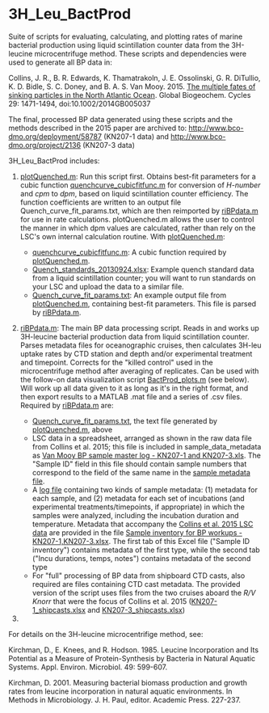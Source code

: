 # 3H_Leu_BactProd
Suite of scripts for evaluating, calculating, and plotting rates of marine bacterial production using liquid scintillation counter data from the 3H-leucine microcentrifuge method. These scripts and dependencies were used to generate all BP data in:

Collins, J. R., B. R. Edwards, K. Thamatrakoln, J. E. Ossolinski, G. R. DiTullio, K. D. Bidle, S. C. Doney, and B. A. S. Van Mooy. 2015. [The multiple fates of sinking particles in the North Atlantic Ocean](http://dx.doi.org/10.1002/2014GB005037). Global Biogeochem. Cycles 29: 1471-1494, doi:10.1002/2014GB005037

The final, processed BP data generated using these scripts and the methods described in the 2015 paper are archived to: http://www.bco-dmo.org/deployment/58787 (KN207-1 data) and http://www.bco-dmo.org/project/2136 (KN207-3 data)

3H_Leu_BactProd includes:

1. [plotQuenched.m](https://github.com/jamesrco/3H_Leu_BactProd/blob/master/plotQuenched.m): Run this script first. Obtains best-fit parameters for a cubic function [quenchcurve_cubicfitfunc.m](https://github.com/jamesrco/3H_Leu_BactProd/blob/master/quenchcurve_cubicfitfunc.m) for conversion of _H-number_ and _cpm_ to _dpm_, based on liquid scintillation counter efficiency. The function coefficients are written to an output file Quench_curve_fit_params.txt, which are then reimported by [riBPdata.m](https://github.com/jamesrco/3H_Leu_BactProd/blob/master/riBPdata.m) for use in rate calculations. plotQuenched.m allows the user to control the manner in which dpm values are calculated, rather than rely on the LSC's own internal calculation routine. With [plotQuenched.m](https://github.com/jamesrco/3H_Leu_BactProd/blob/master/plotQuenched.m):
   * [quenchcurve_cubicfitfunc.m](https://github.com/jamesrco/3H_Leu_BactProd/blob/master/quenchcurve_cubicfitfunc.m): A cubic function required by [plotQuenched.m](https://github.com/jamesrco/3H_Leu_BactProd/blob/master/plotQuenched.m).
   * [Quench_standards_20130924.xlsx](https://github.com/jamesrco/3H_Leu_BactProd/blob/master/dependencies/Quench_standards_20130924.xlsx): Example quench standard data from a liquid scintillation counter; you will want to run standards on your LSC and upload the data to a similar file.
   * [Quench_curve_fit_params.txt](https://github.com/jamesrco/3H_Leu_BactProd/blob/master/Quench_curve_fit_params.txt): An example output file from [plotQuenched.m](https://github.com/jamesrco/3H_Leu_BactProd/blob/master/plotQuenched.m), containing best-fit parameters. This file is parsed by [riBPdata.m](https://github.com/jamesrco/3H_Leu_BactProd/blob/master/riBPdata.m).

2. [riBPdata.m](https://github.com/jamesrco/3H_Leu_BactProd/blob/master/riBPdata.m): The main BP data processing script. Reads in and works up 3H-leucine bacterial production data from liquid scintillation counter. Parses metadata files for oceanographic cruises, then calculates 3H-leu uptake rates by CTD station and depth and/or experimental treatment and timepoint. Corrects for the "killed control" used in the microcentrifuge method after averaging of replicates. Can be used with the follow-on data visualization script [BactProd_plots.m](https://github.com/jamesrco/3H_Leu_BactProd/blob/master/BactProd_plots.m) (see below). Will work up all data given to it as long as it's in the right format, and then export results to a MATLAB .mat file and a series of .csv files. Required by [riBPdata.m](https://github.com/jamesrco/3H_Leu_BactProd/blob/master/riBPdata.m) are:
   * [Quench_curve_fit_params.txt](https://github.com/jamesrco/3H_Leu_BactProd/blob/master/dependencies/Quench_curve_fit_params.txt), the text file generated by [plotQuenched.m](https://github.com/jamesrco/3H_Leu_BactProd/blob/master/plotQuenched.m), above
   * LSC data in a spreadsheet, arranged as shown in the raw data file from Collins et al. 2015; this file is included in sample_data_metadata as [Van Mooy BP sample master log - KN207-1 and KN207-3.xls](https://github.com/jamesrco/3H_Leu_BactProd/blob/master/sample_data_metadata/Van%20Mooy%20BP%20sample%20master%20log%20-%20KN207-1%20and%20KN207-3.xls). The "Sample ID" field in this file should contain sample numbers that correspond to the field of the same name in the [sample metadata file](https://github.com/jamesrco/3H_Leu_BactProd/blob/master/sample_data_metadata/Sample%20inventory%20for%20BP%20workups%20-%20KN207-1%2CKN207-3.xlsx).
   * A [log file](https://github.com/jamesrco/3H_Leu_BactProd/blob/master/sample_data_metadata/Sample%20inventory%20for%20BP%20workups%20-%20KN207-1%2CKN207-3.xlsx) containing two kinds of sample metadata: (1) metadata for each sample, and (2) metadata for each set of incubations (and experimental treatments/timepoints, if appropriate) in which the samples were analyzed, including the incubation duration and temperature. Metadata that accompany the [Collins et al. 2015 LSC data](https://github.com/jamesrco/3H_Leu_BactProd/blob/master/sample_data_metadata/Van%20Mooy%20BP%20sample%20master%20log%20-%20KN207-1%20and%20KN207-3.xls) are provided in the file [Sample inventory for BP workups - KN207-1,KN207-3.xlsx](https://github.com/jamesrco/3H_Leu_BactProd/blob/master/sample_data_metadata/Sample%20inventory%20for%20BP%20workups%20-%20KN207-1%2CKN207-3.xlsx). The first tab of this Excel file ("Sample ID inventory") contains metadata of the first type, while the second tab ("Incu durations, temps, notes") contains metadata of the second type
   * For "full" processing of BP data from shipboard CTD casts, also required are files containing CTD cast metadata. The provided version of the script uses files from the two cruises aboard the _R/V Knorr_ that were the focus of Collins et al. 2015 ([KN207-1_shipcasts.xlsx](https://github.com/jamesrco/3H_Leu_BactProd/blob/master/sample_data_metadata/KN207-1_shipcasts.xlsx) and [KN207-3_shipcasts.xlsx](https://github.com/jamesrco/3H_Leu_BactProd/blob/master/sample_data_metadata/KN207-3_shipcasts.xlsx)) 

3. 

For details on the 3H-leucine microcentrifige method, see:

Kirchman, D., E. Knees, and R. Hodson. 1985. Leucine Incorporation and Its Potential as a Measure of Protein-Synthesis by Bacteria in Natural Aquatic Systems. Appl. Environ. Microbiol. 49: 599-607.

Kirchman, D. 2001. Measuring bacterial biomass production and growth rates from leucine incorporation in natural aquatic environments. In Methods in Microbiology. J. H. Paul, editor. Academic Press. 227-237.

